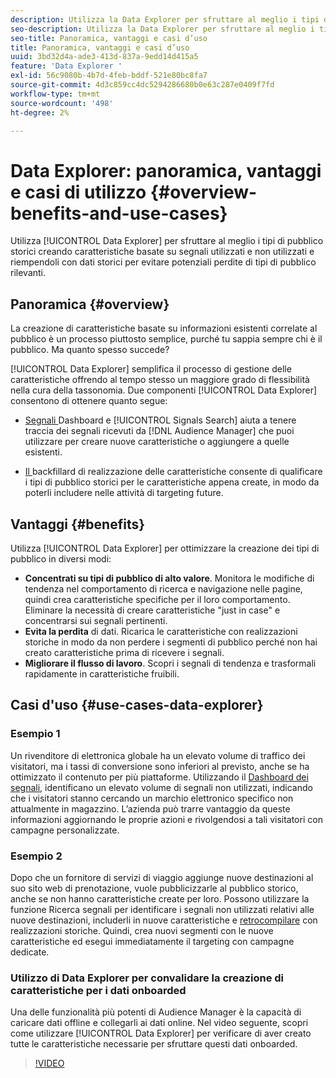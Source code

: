 ```yaml
---
description: Utilizza la Data Explorer per sfruttare al meglio i tipi di pubblico storici creando caratteristiche basate su segnali utilizzati e non utilizzati e ricompilandoli con dati storici per evitare potenziali perdite di tipi di pubblico rilevanti.
seo-description: Utilizza la Data Explorer per sfruttare al meglio i tipi di pubblico storici creando caratteristiche basate su segnali utilizzati e non utilizzati e ricompilandoli con dati storici per evitare potenziali perdite di tipi di pubblico rilevanti.
seo-title: Panoramica, vantaggi e casi d’uso
title: Panoramica, vantaggi e casi d’uso
uuid: 3bd32d4a-ade3-413d-837a-9edd14d415a5
feature: 'Data Explorer '
exl-id: 56c9080b-4b7d-4feb-bddf-521e80bc8fa7
source-git-commit: 4d3c859cc4dc5294286680b0e63c287e0409f7fd
workflow-type: tm+mt
source-wordcount: '498'
ht-degree: 2%

---
```


# Data Explorer: panoramica, vantaggi e casi di utilizzo {#overview-benefits-and-use-cases}

Utilizza [!UICONTROL Data Explorer] per sfruttare al meglio i tipi di pubblico storici creando caratteristiche basate su segnali utilizzati e non utilizzati e riempendoli con dati storici per evitare potenziali perdite di tipi di pubblico rilevanti.

## Panoramica {#overview}

La creazione di caratteristiche basate su informazioni esistenti correlate al pubblico è un processo piuttosto semplice, purché tu sappia sempre chi è il pubblico. Ma quanto spesso succede?

[!UICONTROL Data Explorer] semplifica il processo di gestione delle caratteristiche offrendo al tempo stesso un maggiore grado di flessibilità nella cura della tassonomia. Due componenti [!UICONTROL Data Explorer] consentono di ottenere quanto segue:

* [Segnali ](../../features/data-explorer/data-explorer-signals-dashboard.md) Dashboard e  [!UICONTROL Signals Search] aiuta a tenere traccia dei segnali ricevuti da  [!DNL Audience Manager] che puoi utilizzare per creare nuove caratteristiche o aggiungere a quelle esistenti.

* [Il ](../../features/data-explorer/data-explorer-trait-backfill.md) backfillard di realizzazione delle caratteristiche consente di qualificare i tipi di pubblico storici per le caratteristiche appena create, in modo da poterli includere nelle attività di targeting future.

## Vantaggi {#benefits}

Utilizza [!UICONTROL Data Explorer] per ottimizzare la creazione dei tipi di pubblico in diversi modi:

* **Concentrati su tipi di pubblico di alto valore**. Monitora le modifiche di tendenza nel comportamento di ricerca e navigazione nelle pagine, quindi crea caratteristiche specifiche per il loro comportamento. Eliminare la necessità di creare caratteristiche &quot;just in case&quot; e concentrarsi sui segnali pertinenti.
* **Evita la perdita** di dati. Ricarica le caratteristiche con realizzazioni storiche in modo da non perdere i segmenti di pubblico perché non hai creato caratteristiche prima di ricevere i segnali.
* **Migliorare il flusso di lavoro**. Scopri i segnali di tendenza e trasformali rapidamente in caratteristiche fruibili.

## Casi d&#39;uso {#use-cases-data-explorer}

### Esempio 1

Un rivenditore di elettronica globale ha un elevato volume di traffico dei visitatori, ma i tassi di conversione sono inferiori al previsto, anche se ha ottimizzato il contenuto per più piattaforme. Utilizzando il [Dashboard dei segnali](../../features/data-explorer/data-explorer-signals-dashboard.md), identificano un elevato volume di segnali non utilizzati, indicando che i visitatori stanno cercando un marchio elettronico specifico non attualmente in magazzino. L’azienda può trarre vantaggio da queste informazioni aggiornando le proprie azioni e rivolgendosi a tali visitatori con campagne personalizzate.

### Esempio 2

Dopo che un fornitore di servizi di viaggio aggiunge nuove destinazioni al suo sito web di prenotazione, vuole pubblicizzarle al pubblico storico, anche se non hanno caratteristiche create per loro. Possono utilizzare la funzione Ricerca segnali per identificare i segnali non utilizzati relativi alle nuove destinazioni, includerli in nuove caratteristiche e [retrocompilare](../../features/data-explorer/data-explorer-trait-backfill.md) con realizzazioni storiche. Quindi, crea nuovi segmenti con le nuove caratteristiche ed esegui immediatamente il targeting con campagne dedicate.

### Utilizzo di Data Explorer per convalidare la creazione di caratteristiche per i dati onboarded

Una delle funzionalità più potenti di Audience Manager è la capacità di caricare dati offline e collegarli ai dati online. Nel video seguente, scopri come utilizzare [!UICONTROL Data Explorer] per verificare di aver creato tutte le caratteristiche necessarie per sfruttare questi dati onboarded.

>[!VIDEO](https://video.tv.adobe.com/v/25149/)
